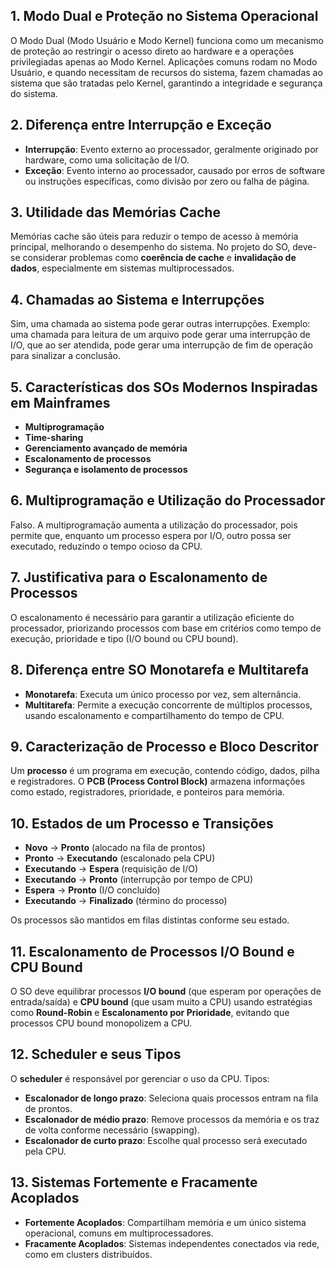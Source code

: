 ## 1. Modo Dual e Proteção no Sistema Operacional
O Modo Dual (Modo Usuário e Modo Kernel) funciona como um mecanismo de proteção ao restringir o acesso direto ao hardware e a operações privilegiadas apenas ao Modo Kernel. Aplicações comuns rodam no Modo Usuário, e quando necessitam de recursos do sistema, fazem chamadas ao sistema que são tratadas pelo Kernel, garantindo a integridade e segurança do sistema.

## 2. Diferença entre Interrupção e Exceção
- **Interrupção**: Evento externo ao processador, geralmente originado por hardware, como uma solicitação de I/O.
- **Exceção**: Evento interno ao processador, causado por erros de software ou instruções específicas, como divisão por zero ou falha de página.

## 3. Utilidade das Memórias Cache
Memórias cache são úteis para reduzir o tempo de acesso à memória principal, melhorando o desempenho do sistema. No projeto do SO, deve-se considerar problemas como **coerência de cache** e **invalidação de dados**, especialmente em sistemas multiprocessados.

## 4. Chamadas ao Sistema e Interrupções
Sim, uma chamada ao sistema pode gerar outras interrupções. Exemplo: uma chamada para leitura de um arquivo pode gerar uma interrupção de I/O, que ao ser atendida, pode gerar uma interrupção de fim de operação para sinalizar a conclusão.

## 5. Características dos SOs Modernos Inspiradas em Mainframes
- **Multiprogramação**
- **Time-sharing**
- **Gerenciamento avançado de memória**
- **Escalonamento de processos**
- **Segurança e isolamento de processos**

## 6. Multiprogramação e Utilização do Processador
Falso. A multiprogramação aumenta a utilização do processador, pois permite que, enquanto um processo espera por I/O, outro possa ser executado, reduzindo o tempo ocioso da CPU.

## 7. Justificativa para o Escalonamento de Processos
O escalonamento é necessário para garantir a utilização eficiente do processador, priorizando processos com base em critérios como tempo de execução, prioridade e tipo (I/O bound ou CPU bound).

## 8. Diferença entre SO Monotarefa e Multitarefa
- **Monotarefa**: Executa um único processo por vez, sem alternância.
- **Multitarefa**: Permite a execução concorrente de múltiplos processos, usando escalonamento e compartilhamento do tempo de CPU.

## 9. Caracterização de Processo e Bloco Descritor
Um **processo** é um programa em execução, contendo código, dados, pilha e registradores. O **PCB (Process Control Block)** armazena informações como estado, registradores, prioridade, e ponteiros para memória.

## 10. Estados de um Processo e Transições
- **Novo** → **Pronto** (alocado na fila de prontos)
- **Pronto** → **Executando** (escalonado pela CPU)
- **Executando** → **Espera** (requisição de I/O)
- **Executando** → **Pronto** (interrupção por tempo de CPU)
- **Espera** → **Pronto** (I/O concluído)
- **Executando** → **Finalizado** (término do processo)

Os processos são mantidos em filas distintas conforme seu estado.

## 11. Escalonamento de Processos I/O Bound e CPU Bound
O SO deve equilibrar processos **I/O bound** (que esperam por operações de entrada/saída) e **CPU bound** (que usam muito a CPU) usando estratégias como **Round-Robin** e **Escalonamento por Prioridade**, evitando que processos CPU bound monopolizem a CPU.

## 12. Scheduler e seus Tipos
O **scheduler** é responsável por gerenciar o uso da CPU. Tipos:
- **Escalonador de longo prazo**: Seleciona quais processos entram na fila de prontos.
- **Escalonador de médio prazo**: Remove processos da memória e os traz de volta conforme necessário (swapping).
- **Escalonador de curto prazo**: Escolhe qual processo será executado pela CPU.

## 13. Sistemas Fortemente e Fracamente Acoplados
- **Fortemente Acoplados**: Compartilham memória e um único sistema operacional, comuns em multiprocessadores.
- **Fracamente Acoplados**: Sistemas independentes conectados via rede, como em clusters distribuídos.
